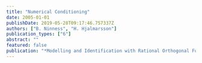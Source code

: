 ```yaml
---
title: "Numerical Conditioning"
date: 2005-01-01
publishDate: 2019-05-28T09:17:46.757337Z
authors: ["B. Ninness", "H. Hjalmarsson"]
publication_types: ["6"]
abstract: ""
featured: false
publication: "*Modelling and Identification with Rational Orthogonal Functions*"
---
```


